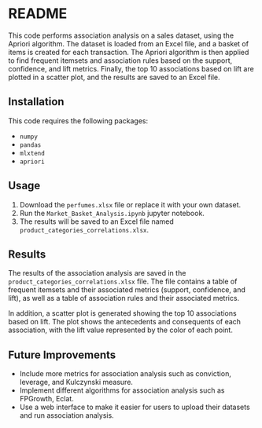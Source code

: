 # README

This code performs association analysis on a sales dataset, using the Apriori algorithm. The dataset is loaded from an Excel file, and a basket of items is created for each transaction. The Apriori algorithm is then applied to find frequent itemsets and association rules based on the support, confidence, and lift metrics. Finally, the top 10 associations based on lift are plotted in a scatter plot, and the results are saved to an Excel file.

## Installation

This code requires the following packages:

- `numpy`
- `pandas`
- `mlxtend`
- `apriori`

## Usage

1. Download the `perfumes.xlsx` file or replace it with your own dataset.
2. Run the `Market_Basket_Analysis.ipynb` jupyter notebook.
3. The results will be saved to an Excel file named `product_categories_correlations.xlsx`.

## Results

The results of the association analysis are saved in the `product_categories_correlations.xlsx` file. The file contains a table of frequent itemsets and their associated metrics (support, confidence, and lift), as well as a table of association rules and their associated metrics.

In addition, a scatter plot is generated showing the top 10 associations based on lift. The plot shows the antecedents and consequents of each association, with the lift value represented by the color of each point.

## Future Improvements

- Include more metrics for association analysis such as conviction, leverage, and Kulczynski measure.
- Implement different algorithms for association analysis such as FPGrowth, Eclat.
- Use a web interface to make it easier for users to upload their datasets and run association analysis.
